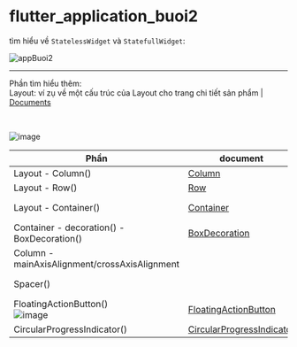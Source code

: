 # flutter_application_buoi2

tìm hiểu về `StatelessWidget` và `StatefullWidget`:

![appBuoi2](https://github.com/rudeusMSK/Flutter_ChaoXing-xinchao/assets/160387470/9fad5ec4-e275-46c4-8449-a808c80e7aae)

___

Phần tìm hiểu thêm:</br>
Layout: ví zụ về một cấu trúc của Layout cho trang chi tiết sản phẩm  |  [Documents](https://docs.flutter.dev/ui/layout)

</br>

![image](https://github.com/rudeusMSK/Flutter_ChaoXing-xinchao/assets/160387470/3ba361b6-6835-43d6-94bd-4684151a12e1)

| Phần | document | video |
| ------------- | ------------- | ------------- |
| Layout - Column()     | [Column](https://api.flutter.dev/flutter/widgets/Column-class.html) | |
| Layout - Row()     | [Row](https://api.flutter.dev/flutter/widgets/Row-class.html) | |
| Layout - Container()   | [Container](https://api.flutter.dev/flutter/widgets/Expanded-class.html)  | https://www.youtube.com/watch?v=c1xLMaTUWCY |
|Container - decoration() - BoxDecoration()| [BoxDecoration](https://api.flutter.dev/flutter/painting/BoxDecoration-class.html)| 
| Column - mainAxisAlignment/crossAxisAlignment || https://www.youtube.com/watch?v=7FJgd7QN1zI |
| Spacer()  || https://www.youtube.com/watch?v=7FJgd7QN1zI |
| FloatingActionButton() </br> ![image](https://github.com/rudeusMSK/Flutter_ChaoXing-xinchao/assets/160387470/75169a8f-6529-4516-883d-9bb02dd2fdba) | [FloatingActionButton](https://m2.material.io/components/buttons-floating-action-button#placement) | |
| CircularProgressIndicator() | [CircularProgressIndicator](https://m2.material.io/components/progress-indicators/flutter#using-progress-indicators) | [demo](https://m2.material.io/components/progress-indicators) |


